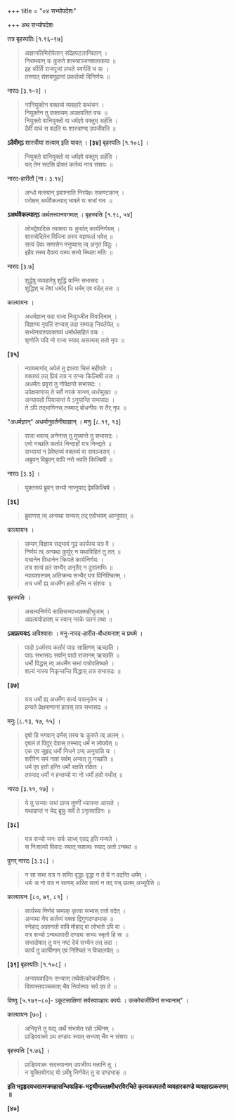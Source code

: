 +++
title = "०४ सभ्योपदेशः"

+++
अथ सभ्योपदेशः

तत्र बृहस्पतिः [१.९६–९७]

> अज्ञानतिमिरोपेतान् संदेहपटलान्वितान् ।  
> निरामयान् यः कुरुते शास्त्राञ्जनशलाकया ॥  
> इह कीर्तिं राजपूजां लभते स्वर्गतिं च सः ।  
> तस्मात् संशयमूढानां प्रकर्तव्यो विनिर्णयः ॥

नारदः [३.१–२] ।

> नानियुक्तेन वक्तव्यं व्यवहारे कथंचन ।  
> नियुक्तेन तु वक्तव्यम् अपक्षपतितं वचः ॥  
> नियुक्तो वानियुक्तो वा धर्मज्ञो वक्तुम् अर्हति ।  
> दैवीं वाचं स वदति यः शास्त्राण्य् उपजीवति ॥

**ऽदैवीम्ऽ** शास्त्रीयां सत्याम् इति यावत् । **[३४]** बृहस्पतिः [१.१०८] ।

> नियुक्तो वानियुक्तो वा धर्मज्ञो वक्तुम् अर्हति ।  
> यत् तेन सदसि प्रोक्तं कर्तव्यं नात्र संशयः ॥

नारद-हारीतौ [ना। ३.१४]

> अन्धो मत्स्यान् इवाश्नाति निरपेक्षः सकण्टकान् ।  
> परोक्षम् अर्थवैकल्याद् भाषते यः सभां गतः ॥

**ऽअर्थवैकल्यात्ऽ** अर्थतत्त्वानवगमात् । बृहस्पतिः [१.९८, ५४]

> लोभद्वेषादिकं त्यक्त्वा यः कुर्यात् कार्यनिर्णयम् ।  
> शास्त्रोदितेन विधिना तस्य यज्ञफलं भवेत् ॥  
> सत्यं देवाः समासेन मनुष्यास् त्व् अनृतं विदुः ।  
> इहैव तस्य दैवत्वं यस्य सत्ये स्थिता मतिः ॥

नारदः [३.७]

> शुद्धेषु व्यवहारेषु शुद्धिं यान्ति सभासदः ।  
> शुद्धिश् च तेषां धर्माद् धि धर्मम् एव वदेत् ततः ॥

कात्यायनः ।

> अधर्मज्ञान् यदा राजा नियुञ्जीत विवादिनाम् ।  
> विज्ञाप्य नृपतिं सभ्यस् तदा सम्यङ् निवर्तयेत् ॥  
> सभ्येनावश्यवक्तव्यं धर्मार्थसहितं वचः ।  
> शृणोति यदि नो राजा स्याद् असत्यस् ततो नृपः ॥

**[३५]**  
> न्यायमार्गाद् अपेतं तु ज्ञात्वा चित्तं महीपतेः ।  
> वक्तव्यं तत् प्रियं तत्र न सभ्यः किल्बिषी ततः ॥  
> अधर्मतः प्रवृत्तं तु नोपेक्षन्ते सभासदः ।  
> उपेक्षमाणास् ते सर्वे नरकं यान्त्य् अधोमुखाः ॥  
> अन्यायतो यियासन्तं ये ऽनुयान्ति सभासदः ।  
> ते ऽपि तद्भागिनस् तस्माद् बोधनीयः स तैर् नृपः ॥

"अधर्मज्ञान्" अधर्मानुवर्तनीयाज्ञान् । मनुः [८.१९, १३]

> राजा भवत्य् अनेनास् तु मुच्यन्ते तु सभासदः ।  
> एनो गच्छति कर्तारं निन्दार्हो यत्र निन्द्यते ॥  
> सभ्यायां न प्रेवेष्तव्यं वक्तव्यं वा समञ्जसम् ।  
> अब्रुवन् विब्रुवन् वापि नरो भवति किल्बिषी ॥

नारदः [३.३] ।

> युक्तरूपं ब्रुवन् सभ्यो नाप्नुयाद् द्वेषकिल्बिषे ।

**[३६]**  
> ब्रुवाणस् त्व् अन्यथा सभ्यस् तद् एवोभयम् आप्नुयात् ॥

कात्यायनः ।

> सम्यग् विज्ञाय सद्भावं गूढं कार्यस्य यत्र वै ।  
> निर्णयं त्व् अन्यथा कुर्युर् न यथाविहितं तु तत् ॥  
> यत्रानेन विधानेन क्रियते कार्यनिर्णयः ।  
> तत्र सत्यं हतं सभ्यैर् अनृतैर् न दुरात्मभिः ॥  
> न्यायशास्त्रम् अतिक्रम्य सभ्यैर् यत्र विनिश्चितम् ।  
> तत्र धर्मो ह्य् अधर्मेण हतो हन्ति न संशयः ॥

बृहस्पतिः ।

> असत्यनिर्णये साक्षिसभ्याध्यक्षमहीभुजाम् ।  
> अप्रत्ययोदयश् च स्यान् नरके पतनं तथा ॥

**ऽअप्रत्ययःऽ** अविश्वासः । मनु-नारद-हारीत-बौधायनाश् च प्रथमे ।

> पादो ऽधर्मस्य कर्तारं पादः साक्षिणम् ऋच्छति ।  
> पादः सभासदः सर्वान् पादो राजानम् ऋच्छति ॥  
> धर्मो विद्धस् त्व् अधर्मेण सभां यत्रोपतिष्थते ।  
> शल्यं नास्य निकृन्तन्ति विद्धास् तत्र सभासदः ॥

**[३७]**  
> यत्र धर्मो ह्य् अधर्मेण सत्यं यत्रानृतेन च ।  
> हन्यते प्रेक्षमाणानां हतास् तत्र सभासदः ॥

मनुः [८.१३, १७, १५] ।

> वृषो हि भगवान् दर्मस् तस्य यः कुरुते त्व् अलम् ।  
> वृषलं तं विदुर् देवास् तस्माद् धर्मं न लोपयेत् ॥  
> एक एव सुहृद् धर्मो निधने ऽप्य् अनुयाति यः ।  
> शरीरेण समं नाशं सर्वम् अन्यत् तु गच्छति ॥  
> धर्म एव हतो हन्ति धर्मो रक्षति रक्षितः ।  
> तस्माद् धर्मो न हन्तव्यो मा नो धर्मो हतो वधीत् ॥

नारदः [३.११, १७] ।

> ये तु सभ्याः सभां प्राप्य तूष्णीं ध्यायन्त आसते ।  
> यथाप्राप्तं न चेद् ब्रूयुः सर्वे ते ऽनृतवादिनः ॥

**[३८]**  
> यत्र सभ्यो जनः सर्वः साध्व् एतद् इति मन्यते ।  
> स निःशल्यो विवादः स्यात् सशल्यः स्याद् अतो ऽन्यथा ॥

पुनर् नारदः [३.३८] ।

> न सा सभा यत्र न सन्ति वृद्धाः वृद्धा न ते ये न वदन्ति धर्मम् ।  
> धर्मः स नो यत्र न सत्यम् अस्ति सत्यं न तद् यच् छलम् अभ्युपैति ॥

कात्यायनः [८०, ७९, ८१] ।

> कार्यस्य निर्णयं सम्यक् कृत्वा सभ्यस् ततो वदेत् ।  
> अन्यथा नैव कर्तव्यं वक्ता द्विगुणदण्डभाक् ॥  
> स्नेहाद् अज्ञानतो वापि मोहाद् वा लोभतो ऽपि वा ।  
> यत्र सभ्यो ऽन्यथावादी दण्ड्यः सभ्यः स्मृतो हि सः ॥  
> सभादोषात् तु यन् नष्टं देयं सभ्येन तत् तदा ।  
> कार्यं तु कार्यिणाम् एवं निश्चितं न विचालयेत् ॥

**[३९]** बृहस्पतिः [१.१०८] ।

> अन्यायवादिनः सभ्यास् तथैवोत्कोचजीविनः ।  
> विश्वस्तवञ्चकाश् चैव निर्वास्याः सर्व एव ते ॥

विष्णुः [५.१७९–८०]- ऽकूटसाक्षिणां सर्वस्वापहारः कार्यः । उत्कोचजीविनां सभ्यानाम्" ।

कात्यायनः [७०] ।

> अनिवृत्ते तु यद्य् अर्थे संभाषेत रहो ऽर्थिनम् ।  
> प्राड्विवाको ऽथ दण्ड्यः स्यात् सभ्यश् चैव न संशयः ॥

बृहस्पतिः [१.७६] ।

> प्राड्विवाकः सदस्यानाम् उपजीव्य मतानि तु ।  
> न युक्तियोगाद् यो ऽर्थेषु निर्णयेत् तु स दण्डभाक् ॥

**इति भट्टहृदयधरात्मजमहासन्धिव्ग्रहिक-भट्टश्रीमल्लक्ष्मीधरविरचिते कृत्यकल्पतरौ व्यवहारकाण्डे व्यवहारप्रकरणम् ॥**

**[४०]**
